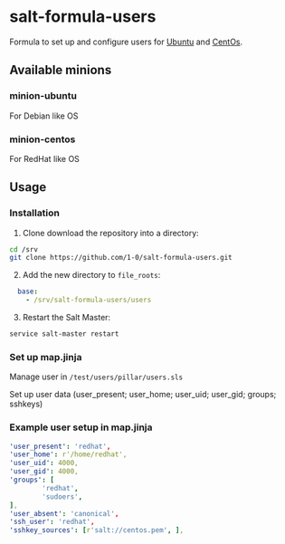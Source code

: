 # salt-formula-users

Formula to set up and configure users for [Ubuntu](https://cloud-images.ubuntu.com/bionic/current/bionic-server-cloudimg-amd64.img) and [CentOs](https://cloud.centos.org/centos/7/images/CentOS-7-x86_64-GenericCloud-1503.qcow2).

## Available minions

### minion-ubuntu

For Debian like OS

### minion-centos

For RedHat like OS

## Usage

### Installation

1. Clone download the repository into a directory:
```bash
cd /srv
git clone https://github.com/1-0/salt-formula-users.git
```

2. Add the new directory to `file_roots`:
```yaml
  base:
    - /srv/salt-formula-users/users
```

3. Restart the Salt Master:
```bash
service salt-master restart
```

### Set up map.jinja

Manage user in `/test/users/pillar/users.sls`

Set up user data (user_present; user_home; user_uid; user_gid; groups; sshkeys)

### Example user setup in map.jinja

```yaml
'user_present': 'redhat',
'user_home': r'/home/redhat',
'user_uid': 4000,
'user_gid': 4000,
'groups': [
        'redhat',
        'sudoers',
],
'user_absent': 'canonical',
'ssh_user': 'redhat',
'sshkey_sources': [r'salt://centos.pem', ],
```
